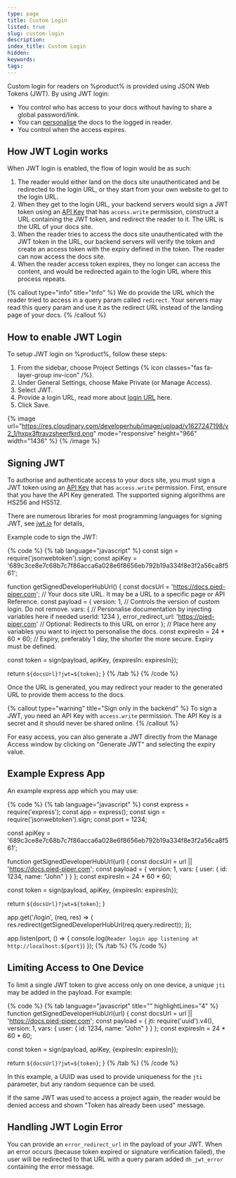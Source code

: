 ```yaml
---
type: page
title: Custom Login
listed: true
slug: custom-login
description: 
index_title: Custom Login
hidden: 
keywords: 
tags: 
---
```


Custom login for readers on %product% is provided using JSON Web Tokens (JWT). By using JWT login:

- You control who has access to your docs without having to share a global password/link.
- You can [personalise](/support-center/personalised-docs) the docs to the logged in reader.
- You control when the access expires.

## How JWT Login works

When JWT login is enabled, the flow of login would be as such:

1. The reader would either land on the docs site unauthenticated and be redirected to the login URL, or they start from your own website to get to the login URL.
2. When they get to the login URL, your backend servers would sign a JWT token using an [API Key](/support-center/api-key) that has `access.write` permission, construct a URL containing the JWT token, and redirect the reader to it. The URL is the URL of your docs site.
3. When the reader tries to access the docs site unauthenticated with the JWT token in the URL, our backend servers will verify the token and create an access token with the expiry defined in the token. The reader can now access the docs site.
4. When the reader access token expires, they no longer can access the content, and would be redirected again to the login URL where this process repeats.

{% callout type="info" title="Info" %}
We do provide the URL which the reader tried to access in a query param called `redirect`. Your servers may read this query param and use it as the redirect URL instead of the landing page of your docs.
{% /callout %}

## How to enable JWT Login

To setup JWT login on %product%, follow these steps:

1. From the sidebar, choose Project Settings {% icon classes="fas fa-layer-group inv-icon" /%}.
2. Under General Settings, choose Make Private (or Manage Access).
3. Select JWT.
4. Provide a login URL, read more about [login URL](/support-center/private-docs#using-login-url) here.
5. Click Save.

{% image url="https://res.cloudinary.com/developerhub/image/upload/v1627247198/v2_1/hxpx3ftravzsheerfkrd.png" mode="responsive" height="966" width="1436" %}
{% /image %}

## Signing JWT

To authorise and authenticate access to your docs site, you must sign a JWT token using an [API Key](/support-center/api-key) that has `access.write` permission. First, ensure that you have the API Key generated. The supported signing algorithms are HS256 and HS512.

There are numerous libraries for most programming languages for signing JWT, see [jwt.io](https://jwt.io/) for details,

Example code to sign the JWT:

{% code %}
{% tab language="javascript" %}
const sign = require('jsonwebtoken').sign;
const apiKey = '689c3ce8e7c68b7c7f86acca6a028e6f8656eb792b19a334f8e3f2a56ca8f561';

function getSignedDeveloperHubUrl() {
  const docsUrl = 'https://docs.pied-piper.com'; // Your docs site URL. It may be a URL to a specific page or API Reference.
  const payload = {
    version: 1, // Controls the version of custom login. Do not remove.
    vars: { // Personalise documentation by injecting variables here if needed
      userId: 1234
    },
    error_redirect_url: 'https://pied-piper.com' // Optional: Redirects to this URL on error
  }; // Place here any variables you want to inject to personalise the docs.
  const expiresIn = 24 * 60 * 60; // Expiry, preferably 1 day, the shorter the more secure. Expiry must be defined.

  const token = sign(payload, apiKey, {expiresIn: expiresIn});

  return `${docsUrl}?jwt=${token}`;
}
{% /tab %}
{% /code %}

Once the URL is generated, you may redirect your reader to the generated URL to provide them access to the docs.

{% callout type="warning" title="Sign only in the backend" %}
To sign a JWT, you need an API Key with `access.write` permission. The API Key is a secret and it should never be shared online.
{% /callout %}

For easy access, you can also generate a JWT directly from the Manage Access window by clicking on "Generate JWT" and selecting the expiry value.

## Example Express App

An example express app which you may use:

{% code %}
{% tab language="javascript" %}
const express = require('express');
const app = express();
const sign = require('jsonwebtoken').sign;
const port = 1234;

const apiKey = '689c3ce8e7c68b7c7f86acca6a028e6f8656eb792b19a334f8e3f2a56ca8f561';

function getSignedDeveloperHubUrl(url) {
  const docsUrl = url || 'https://docs.pied-piper.com';
  const payload = {
    version: 1,
    vars: {
      user: {
        id: 1234,
        name: "John"
      }
  	}
  };
  const expiresIn = 24 * 60 * 60;

  const token = sign(payload, apiKey, {expiresIn: expiresIn});

  return `${docsUrl}?jwt=${token}`;
}

app.get('/login', (req, res) => {
  res.redirect(getSignedDeveloperHubUrl(req.query.redirect));
});

app.listen(port, () => {
  console.log(`Reader login app listening at http://localhost:${port}`)
});
{% /tab %}
{% /code %}

## Limiting Access to One Device

To limit a single JWT token to give access only on one device, a unique `jti` may be added in the payload. For example:

{% code %}
{% tab language="javascript" title="" highlightLines="4" %}
function getSignedDeveloperHubUrl(url) {
  const docsUrl = url || 'https://docs.pied-piper.com';
  const payload = {
    jti: require('uuid').v4(),
    version: 1,
    vars: {
      user: {
        id: 1234,
        name: "John"
      }
  	}
  };
  const expiresIn = 24 * 60 * 60;

  const token = sign(payload, apiKey, {expiresIn: expiresIn});

  return `${docsUrl}?jwt=${token}`;
}
{% /tab %}
{% /code %}

In this example, a UUID was used to provide uniqueness for the `jti` parameter, but any random sequence can be used.

If the same JWT was used to access a project again, the reader would be denied access and shown "Token has already been used" message.

## Handling JWT Login Error

You can provide an `error_redirect_url`  in the payload of your JWT. When an error occurs (because token expired or signature verification failed), the user will be redirected to that URL with a query param added `dh_jwt_error` containing the error message.